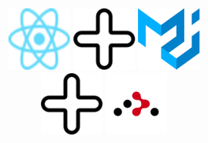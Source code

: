 <h1 align="center">
  <a>
    <img src="/docs/images/React-icon.svg" alt="Logo" width="125" height="125">
  </a>
  <a>
    <img src="/docs/images/plus.svg" alt="Logo" width="125" height="125">
  </a>
  <a>
    <img src="/docs/images/material-ui.svg" alt="Logo" width="125" height="125">
  </a>
  <a>
    <img src="/docs/images/plus.svg" alt="Logo" width="125" height="125">
  </a>
  <a>
    <img src="/docs/images/react-router.svg" alt="Logo" width="125" height="125">
  </a>
</h1> 